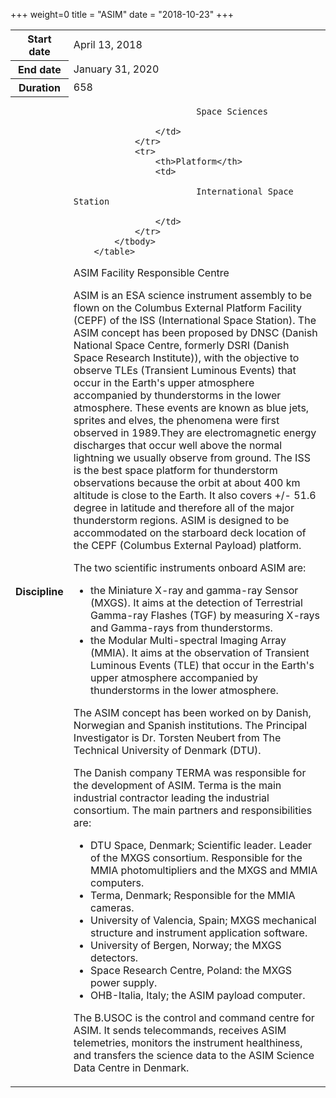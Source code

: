 +++
weight=0
title = "ASIM"
date = "2018-10-23"
+++


<table class="table table-striped table-bordered">
            <tbody>
                <tr>
                    <th>Start date</th>
                    <td>April 13, 2018</td>
                </tr>
                <tr>
                    <th>End date</th>
                    <td>January 31, 2020</td>
                </tr>
                <tr>
                    <th>Duration</th>
                    <td>658</td>
                </tr>
                <tr>
                    <th>Discipline</th>
                    <td>
                      
                            Space Sciences
                      
                    </td>
                </tr>
                <tr>
                    <th>Platform</th>
                    <td>
                      
                            International Space Station
                    
                    </td>
                </tr>
            </tbody>
        </table>
        



ASIM Facility Responsible Centre

ASIM is an ESA science instrument assembly to be flown on the Columbus External Platform Facility (CEPF) of the ISS (International Space Station). The ASIM concept has been proposed by DNSC (Danish National Space Centre, formerly DSRI (Danish Space Research Institute)), with the objective to observe TLEs (Transient Luminous Events) that occur in the Earth's upper atmosphere accompanied by thunderstorms in the lower atmosphere. These events are known as blue jets, sprites and elves, the phenomena were first observed in 1989.They are electromagnetic energy discharges that occur well above the normal lightning we usually observe from ground. The ISS is the best space platform for thunderstorm observations because the orbit at about 400 km altitude is close to the Earth. It also covers +/- 51.6 degree in latitude and therefore all of the major thunderstorm regions. ASIM is designed to be accommodated on the starboard deck location of the CEPF (Columbus External Payload) platform.

The two scientific instruments onboard ASIM are: 

* the Miniature X-ray and gamma-ray Sensor (MXGS). It aims at the detection of Terrestrial Gamma-ray Flashes (TGF) by measuring X-rays and Gamma-rays from thunderstorms.
* the Modular Multi-spectral Imaging Array (MMIA).  It aims at the observation of Transient Luminous Events (TLE) that occur in the Earth's upper atmosphere accompanied by thunderstorms in the lower atmosphere.

The ASIM concept has been worked on by Danish, Norwegian and Spanish institutions. The Principal Investigator is Dr. Torsten Neubert from The Technical University of Denmark (DTU).

The Danish company TERMA was responsible for the development of ASIM. Terma is the main industrial contractor leading the industrial consortium. The main partners and responsibilities are:  

* DTU Space, Denmark; Scientific leader. Leader of the MXGS consortium. Responsible for the MMIA photomultipliers and the MXGS and MMIA computers.  
* Terma, Denmark; Responsible for the MMIA cameras. 
* University of Valencia, Spain; MXGS mechanical structure and instrument application software. 
* University of Bergen, Norway; the MXGS detectors.
* Space Research Centre, Poland: the MXGS power supply.
* OHB-Italia, Italy; the ASIM payload computer.

The B.USOC is the control and command centre for ASIM. It sends telecommands, receives ASIM telemetries, monitors the instrument healthiness, and transfers the science data to the ASIM Science Data Centre in Denmark.